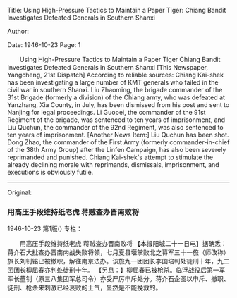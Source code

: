 Title: Using High-Pressure Tactics to Maintain a Paper Tiger: Chiang Bandit Investigates Defeated Generals in Southern Shanxi

Author:

Date: 1946-10-23
Page: 1

　　Using High-Pressure Tactics to Maintain a Paper Tiger
    Chiang Bandit Investigates Defeated Generals in Southern Shanxi
    [This Newspaper, Yangcheng, 21st Dispatch] According to reliable sources: Chiang Kai-shek has been investigating a large number of KMT generals who failed in the civil war in southern Shanxi. Liu Zhaoming, the brigade commander of the 31st Brigade (formerly a division) of the Chiang army, who was defeated at Yanzhang, Xia County, in July, has been dismissed from his post and sent to Nanjing for legal proceedings. Li Guopei, the commander of the 91st Regiment of the brigade, was sentenced to ten years of imprisonment, and Liu Quchun, the commander of the 92nd Regiment, was also sentenced to ten years of imprisonment.
    [Another News Item:] Liu Quchun has been shot. Dong Zhao, the commander of the First Army (formerly commander-in-chief of the 38th Army Group) after the Linfen Campaign, has also been severely reprimanded and punished. Chiang Kai-shek's attempt to stimulate the already declining morale with reprimands, dismissals, imprisonment, and executions is obviously futile.



<hr /> 

Original: 


### 用高压手段维持纸老虎  蒋贼查办晋南败将

1946-10-23
第1版()
专栏：

　　用高压手段维持纸老虎
    蒋贼查办晋南败将
    【本报阳城二十一日电】据确悉：蒋介石大批查办晋南内战失败将领，七月夏县堰掌败北之蒋军三十一旅（师改称）旅长刘钊铭已被撤职，解往南京法办。该旅九一团团长李国培判处徒刑十年，九二团团长柳屈春亦判处徒刑十年。
    【另息：】柳屈春已被枪杀。临浮战役后第一军军长董钊（原三八集团军总司令）亦受严厉申斥处分。蒋介石企图以申斥、撤职、徒刑、枪杀来刺激已经衰败的士气，显然是不能挽救的。
